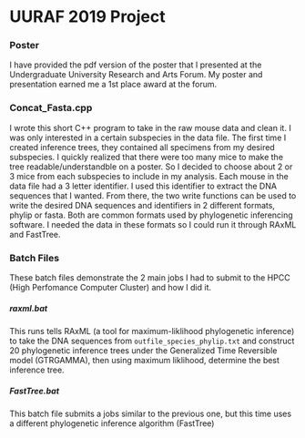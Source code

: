 # UURAF 2019 Project

### Poster
I have provided the pdf version of the poster that I presented at the Undergraduate University Research and Arts Forum. My poster
and presentation earned me a 1st place award at the forum.

### Concat_Fasta.cpp
I wrote this short C++ program to take in the raw mouse data and clean it. I was only interested in a certain subspecies in the data file. The first
time I created inference trees, they contained all specimens from my desired subspecies. I quickly realized that there were too many mice to make the 
tree readable/understandble on a poster. So I decided to choose about 2 or 3 mice from each subspecies to include in my analysis. Each mouse in the data file
had a 3 letter identifier. I used this identifier to extract the DNA sequences that I wanted. From there, the two write functions can be used to 
write the desired DNA sequences and identifiers in 2 different formats, phylip or fasta. Both are common formats used by phylogenetic inferencing software.
I needed the data in these formats so I could run it through RAxML and FastTree.

### Batch Files
These batch files demonstrate the 2 main jobs I had to submit to the HPCC (High Perfomance Computer Cluster) and how I did it.

##### raxml.bat
This runs tells RAxML (a tool for maximum-liklihood phylogenetic inference) to take the DNA sequences from `outfile_species_phylip.txt` and 
construct 20 phylogenetic inference trees under the Generalized Time Reversible model (GTRGAMMA), then using maximum liklihood, determine the 
best inference tree.

##### FastTree.bat
This batch file submits a jobs similar to the previous one, but this time uses a different phylogenetic inference algorithm (FastTree)
